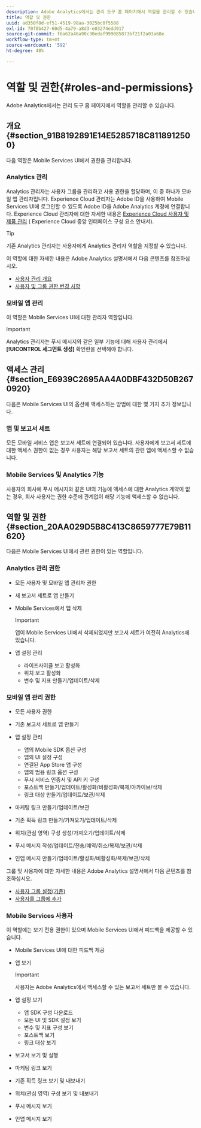 ```yaml
---
description: Adobe Analytics에서는 관리 도구 홈 페이지에서 역할을 관리할 수 있습니다.
title: 역할 및 권한
uuid: ad350f8d-ef51-4519-98aa-3025bc0f5588
exl-id: 70f0b427-60d5-4a79-a8d3-e03274edd917
source-git-commit: f6a62a46a90c30edaf999085873bf21f2a03a68e
workflow-type: tm+mt
source-wordcount: '592'
ht-degree: 48%

---
```


# 역할 및 권한{#roles-and-permissions}

Adobe Analytics에서는 관리 도구 홈 페이지에서 역할을 관리할 수 있습니다.

## 개요 {#section_91B8192891E14E5285718C8118912500}

다음 역할은 Mobile Services UI에서 권한을 관리합니다.

### Analytics 관리

Analytics 관리자는 사용자 그룹을 관리하고 사용 권한을 할당하며, 이 중 하나가 모바일 앱 관리자입니다. Experience Cloud 관리자는 Adobe ID을 사용하여 Mobile Services UI에 로그인할 수 있도록 Adobe ID을 Adobe Analytics 계정에 연결합니다. Experience Cloud 관리자에 대한 자세한 내용은 [Experience Cloud 사용자 및 제품 관리](https://experienceleague.adobe.com/docs/core-services/interface/administration/admin-getting-started.html) ( Experience Cloud 중앙 인터페이스 구성 요소 안내서).

>[!TIP]
>
>기존 Analytics 관리자는 사용자에게 Analytics 관리자 역할을 지정할 수 있습니다.

이 역할에 대한 자세한 내용은 Adobe Analytics 설명서에서 다음 콘텐츠를 참조하십시오.

* [사용자 관리 개요](https://experienceleague.adobe.com/docs/analytics/admin/admin-console/home.html)
* [사용자 및 그룹 권한 변경 사항](https://experienceleague.adobe.com/docs/analytics/admin/admin-console/home.html)

### 모바일 앱 관리

이 역할은 Mobile Services UI에 대한 관리자 역할입니다.

>[!IMPORTANT]
>
>Analytics 관리자는 푸시 메시지와 같은 일부 기능에 대해 사용자 관리에서 **[!UICONTROL 세그먼트 생성]** 확인란을 선택해야 합니다.

## 액세스 관리 {#section_E6939C2695AA4A0DBF432D50B2670920}

다음은 Mobile Services UI의 옵션에 액세스하는 방법에 대한 몇 가지 추가 정보입니다.

### 앱 및 보고서 세트

모든 모바일 서비스 앱은 보고서 세트에 연결되어 있습니다. 사용자에게 보고서 세트에 대한 액세스 권한이 없는 경우 사용자는 해당 보고서 세트의 관련 앱에 액세스할 수 없습니다.

### Mobile Services 및 Analytics 기능

사용자의 회사에 푸시 메시지와 같은 UI의 기능에 액세스에 대한 Analytics 계약이 없는 경우, 회사 사용자는 권한 수준에 관계없이 해당 기능에 액세스할 수 없습니다.

## 역할 및 권한 {#section_20AA029D5B8C413C8659777E79B11620}

다음은 Mobile Services UI에서 관련 권한이 있는 역할입니다.

### Analytics 관리 권한

* 모든 사용자 및 모바일 앱 관리자 권한
* 새 보고서 세트로 앱 만들기
* Mobile Services에서 앱 삭제

   >[!IMPORTANT]
   >
   >앱이 Mobile Services UI에서 삭제되었지만 보고서 세트가 여전히 Analytics에 있습니다.

* 앱 설정 관리

   * 라이프사이클 보고 활성화
   * 위치 보고 활성화
   * 변수 및 지표 만들기/업데이트/삭제

### 모바일 앱 관리 권한

* 모든 사용자 권한
* 기존 보고서 세트로 앱 만들기
* 앱 설정 관리

   * 앱의 Mobile SDK 옵션 구성
   * 앱의 UI 설정 구성
   * 연결된 App Store 앱 구성
   * 앱의 범용 링크 옵션 구성
   * 푸시 서비스 인증서 및 API 키 구성
   * 포스트백 만들기/업데이트/활성화/비활성화/복제/아카이브/삭제
   * 링크 대상 만들기/업데이트/보관/삭제

* 마케팅 링크 만들기/업데이트/보관
* 기존 획득 링크 만들기/가져오기/업데이트/삭제
* 위치(관심 영역) 구성 생성/가져오기/업데이트/삭제
* 푸시 메시지 작성/업데이트/전송/예약/취소/복제/보관/삭제
* 인앱 메시지 만들기/업데이트/활성화/비활성화/복제/보관/삭제

그룹 및 사용자에 대한 자세한 내용은 Adobe Analytics 설명서에서 다음 콘텐츠를 참조하십시오.

* [사용자 그룹 설정(기존)](https://experienceleague.adobe.com/docs/analytics/admin/admin-console/home.html)
* [사용자를 그룹에 추가](https://experienceleague.adobe.com/docs/analytics/admin/admin-console/home.html)

### Mobile Services 사용자

이 역할에는 보기 전용 권한이 있으며 Mobile Services UI에서 피드백을 제공할 수 있습니다.

* Mobile Services UI에 대한 피드백 제공
* 앱 보기

   >[!IMPORTANT]
   >
   >사용자는 Adobe Analytics에서 액세스할 수 있는 보고서 세트만 볼 수 있습니다.

* 앱 설정 보기

   * 앱 SDK 구성 다운로드
   * 모든 UI 및 SDK 설정 보기
   * 변수 및 지표 구성 보기
   * 포스트백 보기
   * 링크 대상 보기

* 보고서 보기 및 실행
* 마케팅 링크 보기
* 기존 획득 링크 보기 및 내보내기
* 위치(관심 영역) 구성 보기 및 내보내기
* 푸시 메시지 보기
* 인앱 메시지 보기
